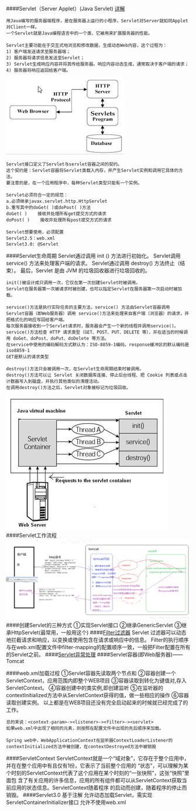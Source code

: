 ####Servlet（Server Applet）(Java Servlet)
[详解](https://blog.csdn.net/qq_19782019/article/details/80292110)

    用Java编写的服务器端程序，是在服务器上运行的小程序，Servlet对Server就如同Applet对Client一样。
    一个Servlet就是Java编程语言中的一个类，它被用来扩展服务器的性能。
    
    Servlet主要功能在于交互式地浏览和修改数据，生成动态Web内容，这个过程为：
    1) 客户端发送请求至服务器端；
    2) 服务器将请求信息发送至Servlet；
    3) Servlet生成响应内容并将其传给服务器。响应内容动态生成，通常取决于客户端的请求；
    4) 服务器将响应返回给客户端。
   ![](Servlet架构.png)
    
    Servlet接口定义了Servlet与servlet容器之间的契约。
    这个契约是：Servlet容器将Servlet类载入内存，并产生Servlet实例和调用它具体的方法。
    要注意的是，在一个应用程序中，每种Servlet类型只能有一个实例。
    
    Servlet必须符合一定的规范：
    a.必须继承javax.servlet.http.HttpServlet
    b.重写其中的doGet( )或doPost( )方法
    doGet( )    接收并处理所有get提交方式的请求
    doPost( )    接收并处理所有post提交方式的请求
    
    Servlet想要使用，必须配置
    Servlet2.5：web.xml
    Servlet3.0: @Servlet
####Servlet生命周期
    Servlet通过调用 init () 方法进行初始化。
    Servlet调用 service() 方法来处理客户端的请求。
    Servlet通过调用 destroy() 方法终止（结束）。
    最后，Servlet 是由 JVM 的垃圾回收器进行垃圾回收的。
    
    init()被设计成只调用一次，它仅在第一次创建Servlet时被调用。
    Servlet在服务器第一次被请求时被创建，也可以指定Servlet在服务器第一次启动时被加载。
    
    service()方法是执行实际任务的主要方法，service() 方法由Servlet容器调用
    Servlet容器（即Web服务器）调用 service()方法来处理来自客户端（浏览器）的请求，并把格式化的响应写回给客户端。
    每次服务器接收到一个Servlet请求时，服务器会产生一个新的线程并调用service()。
    service()方法检查 HTTP 请求类型（GET、POST、PUT、DELETE 等），并在适当的时候调用 doGet、doPost、doPut、doDelete 等方法。
    在service中使用的编码解码方式默认为：ISO-8859-1编码，response缓冲区的默认编码是iso8859-1
    GET是默认的请求类型
    
    destroy()方法只会被调用一次，在Servlet生命周期结束时被调用。
    destroy()方法可以让 Servlet 关闭数据库连接、停止后台线程、把 Cookie 列表或点击计数器写入到磁盘，并执行其他类似的清理活动。
    在调用destroy()方法之后，Servlet对象被标记为垃圾回收。
    
   ![](Servlet生命周期流程图.png)
####Servlet工作流程
   ![](Servlet工作流程.png)
####创建Servlet的三种方式
    ①实现Servlet接口
    ②继承GenericServlet
    ③继承HttpServlet(最常用，一般用这个)
####[Filter过滤器](https://www.runoob.com/servlet/servlet-writing-filters.html)
    Servlet 过滤器可以动态地拦截请求和响应，以变换或使用包含在请求或响应中的信息。
    Filter的执行顺序与在web.xml配置文件中filter-mapping的配置顺序一致，一般把Filter配置在所有的Servlet之前。
####[Servlet异常处理](https://www.runoob.com/servlet/servlet-exception-handling.html)
####Servlet容器(即Web服务器)——Tomcat


####web.xml加载过程
    ①Servlet容器先读取两个节点<listener>和<contex-param>
    ②容器创建一个ServletContext，应用范围内即整个WEB项目
    ③容器读取到<context-param>转化为键值对,存入ServletContext。
    ④容器创建<listener>中的类实例,即创建监听
    ⑤在监听器的contextInitialized方法中从ServletContext获得<context-param>的值，做一些相应的操作
    ⑥容器读取<filter>创建实例。
    以上都是在WEB项目还没有完全启动起来的时候就已经完成了的工作。
    
    总的来说：<context-param>-><listener>-><filter>-><servlet>
    如果web.xml中出现了相同的元素，则按照在配置文件中出现的先后顺序来加载。
    
    Spring web中，WebApplicationContext在监听器ContextLoaderListener的contextInitialized方法中被创建，在contextDestroyed方法中被销毁
####ServletContext
    ServletContext就是一个“域对象”，它存在于整个应用中，并在在整个应用中有且仅有1份，它表示了当前整个应用的
    “状态”，可以理解为某个时刻的ServletContext代表了这个应用在某个时刻的“一张快照”，这张“快照”里面包
    含了有关应用的许多信息，应用的所有组件都可以从ServletContext获取当前应用的状态信息。ServletContext随着程序
    的启动而创建，随着程序的停止而销毁。
####Servlet3.0
    基于注解
    允许动态加载Servlet，需实现ServletContainerInitializer接口
    允许不使用web.xml

